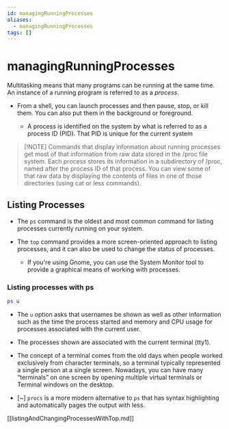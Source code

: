 ```yaml
---
id: managingRunningProcesses
aliases:
  - managingRunningProcesses
tags: []
---
```


# managingRunningProcesses

Multitasking means that many programs can be running at the same time. An
instance of a running program is referred to as a _process_.

- From a shell, you can launch processes and then pause, stop, or kill them. You
  can also put them in the background or foreground.

  - A process is identified on the system by what is referred to as a process ID
    (PID). That PID is unique for the current system

> [!NOTE] Commands that display information about running processes get most of that information from raw data stored in
> the /proc file system. Each process stores its information in a subdirectory of /proc, named after the process
> ID of that process. You can view some of that raw data by displaying the contents of files in one of those directories
> (using cat or less commands).

## Listing Processes

- The `ps` command is the oldest and most common command for listing processes
  currently running on your system.

- The `top` command provides a more screen-oriented approach to listing
  processes, and it can also be used to change the status of processes.

  - If you're using Gnome, you can use the System Monitor tool to provide a
    graphical means of working with processes.

### Listing processes with ps

```bash
ps u
```

- The `u` option asks that usernames be shown as well as other information such
  as the time the process started and memory and CPU usage for processes
  associated with the current user.

- The processes shown are associated with the current terminal (tty1).

- The concept of a terminal comes from the old days when people
  worked exclusively from character terminals, so a terminal typically represented a single
  person at a single screen. Nowadays, you can have many “terminals” on one screen by
  opening multiple virtual terminals or Terminal windows on the desktop.

- [~] `procs` is a more modern alternative to `ps` that has syntax highlighting
  and automatically pages the output with less.

[[listingAndChangingProcessesWithTop.md]]
